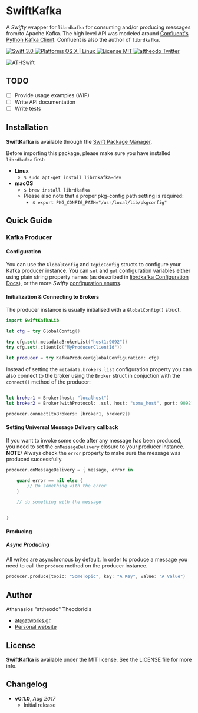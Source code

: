 # SwiftKafka
A *Swifty* wrapper for `librdkafka` for consuming and/or producing messages from/to Apache Kafka. The high level API was modeled around [Confluent's Python Kafka Client](https://github.com/confluentinc/confluent-kafka-python). Confluent is also the author of `librdkafka`.
<p>
    <a href="https://developer.apple.com/swift/" target="_blank">
        <img src="https://img.shields.io/badge/Swift-3.0-orange.svg?style=flat" alt="Swift 3.0">
    </a>
    <a href="https://developer.apple.com/swift/" target="_blank">
        <img src="https://img.shields.io/badge/Platforms-OS%20X%20%7C%20Linux%20-lightgray.svg?style=flat" alt="Platforms OS X | Linux">
    </a>
    <a href="http://perfect.org/licensing.html" target="_blank">
        <img src="https://img.shields.io/badge/License-MIT-lightgrey.svg?style=flat" alt="License MIT">
    </a>
    <a href="http://twitter.com/attheodo" target="_blank">
        <img src="https://img.shields.io/badge/Twitter-@attheodo-blue.svg?style=flat" alt="attheodo Twitter">
    </a>
</p>

<img src="https://photos-2.dropbox.com/t/2/AAApXdGdeOLwHS8cW-a3QjTo5cRJP7OKdl0b3r1Z_sw_Hw/12/1237004/png/32x32/3/1503856800/0/2/logo.png/EIXuhwEYnI2-7QMgAigCKAQ/_xuoBYEWM4X5XhwcDDkcd_TGYfSAggpmhKQxU22FI6E?dl=0&size=2048x1536&size_mode=3" alt="ATHSwift">

## TODO
- [ ] Provide usage examples (WIP)
- [ ] Write API documentation
- [ ] Write tests

## Installation

**SwiftKafka** is available through the [Swift Package Manager](https://swift.org/package-manager/).

Before importing this package, please make sure you have installed `librdkafka` first:
- **Linux**
    - `$ sudo apt-get install librdkafka-dev`
- **macOS**
    - `$ brew install librdkafka`
    - Please also note that a proper pkg-config path setting is required:
        - `$ export PKG_CONFIG_PATH="/usr/local/lib/pkgconfig"`

## Quick Guide

### Kafka Producer

#### Configuration
You can use the `GlobalConfig` and `TopicConfig` structs to configure your Kafka producer instance. You can `set` and `get`
configuration variables either using plain string property names (as described in [librdkafka Configuration Docs](http://docs.confluent.io/3.0.0/clients/librdkafka/CONFIGURATION_8md.html)), or the more *Swifty* [configuration enums](https://github.com/attheodo/SwiftKafka/blob/master/Sources/SwiftKafkaLib/ConfigProperties.swift).

#### Initialization & Connecting to Brokers
The producer instance is usually initialised with a `GlobalConfig()` struct.
```swift
import SwiftKafkaLib

let cfg = try GlobalConfig()

try cfg.set(.metadataBrokerList("host1:9092"))
try cfg.set(.clientId("MyProducerClientId"))

let producer = try KafkaProducer(globalConfiguration: cfg)

```

Instead of setting the `metadata.brokers.list` configuration property you can also connect to the broker
using the `Broker` struct in conjuction with the `connect()` method of the producer:

```swift

let broker1 = Broker(host: "localhost")
let broker2 = Broker(withProtocol: .ssl, host: "some_host", port: 9092)

producer.connect(toBrokers: [broker1, broker2])
```
#### Setting Universal Message Delivery callback
If you want to invoke some code after any message has been produced, you need to set the `onMessageDelivery` closure
to your producer instance. **NOTE:** Always check the `error` property to make sure the message was produced
successfully.

```swift
producer.onMessageDelivery = { message, error in

    guard error == nil else {
        // Do something with the error
    }

    // do something with the message


}
```
#### Producing
##### Async Producing
All writes are asynchronous by default. In order to produce a message you need to call the `produce` method
on the producer instance.

```swift
producer.produce(topic: "SomeTopic", key: "A Key", value: "A Value")
```

## Author

Athanasios "attheodo" Theodoridis
- <a href="mailto:at@atworks.gr">at@atworks.gr</a>
- <a href="http://attheo.do">Personal website</a>

## License

**SwiftKafka** is available under the MIT license. See the LICENSE file for more info.

## Changelog
- **v0.1.0**, *Aug 2017*
    - Initial release
